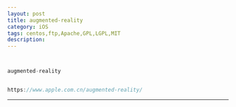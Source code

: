 ```yaml
---
layout: post
title: augmented-reality
category: iOS
tags: centos,ftp,Apache,GPL,LGPL,MIT
description: 
---
```


```javascript


augmented-reality


https://www.apple.com.cn/augmented-reality/

```



---


